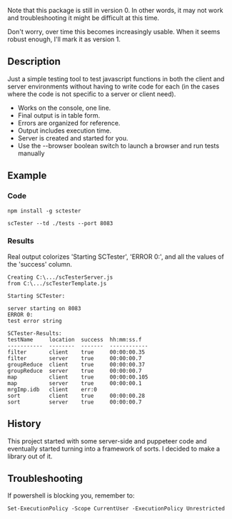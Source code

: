 Note that this package is still in version 0.  In other
words, it may not work and troubleshooting it might be 
difficult at this time.  

Don't worry, over time this becomes increasingly usable.
When it seems robust enough, I'll mark it as version 1.

## Description

Just a simple testing tool to test javascript functions in both 
the client and server environments without having to write 
code for each (in the cases where the code is not specific to a server or client need).    

- Works on the console, one line.
- Final output is in table form.
- Errors are organized for reference.
- Output includes execution time.
- Server is created and started for you.
- Use the --browser boolean switch to launch a browser and run tests manually 

## Example

### Code 

    npm install -g sctester

    scTester --td ./tests --port 8083

### Results 

Real output colorizes 'Starting SCTester', 'ERROR 0:', and
all the values of the 'success' column.

    Creating C:\.../scTesterServer.js
    from C:\.../scTesterTemplate.js

    Starting SCTester:

    server starting on 8083
    ERROR 0:
    test error string

    SCTester-Results:
    testName     location  success  hh:mm:ss.f  
    -----------  --------  -------  ------------     
    filter       client    true     00:00:00.35      
    filter       server    true     00:00:00.7       
    groupReduce  client    true     00:00:00.37      
    groupReduce  server    true     00:00:00.7       
    map          client    true     00:00:00.105     
    map          server    true     00:00:00.1       
    mrgImp.idb   client    err:0
    sort         client    true     00:00:00.28      
    sort         server    true     00:00:00.7   


## History

This project started with some server-side and puppeteer code 
and eventually started turning into a framework of sorts.  I 
decided to make a library out of it.  

## Troubleshooting

If powershell is blocking you, remember to:

    Set-ExecutionPolicy -Scope CurrentUser -ExecutionPolicy Unrestricted
